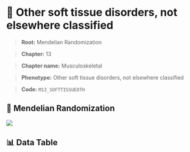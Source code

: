 # 🧪 Other soft tissue disorders, not elsewhere classified

> **Root:** Mendelian Randomization

> **Chapter:** 13  

> **Chapter name:** Musculoskeletal

> **Phenotype:** Other soft tissue disorders, not elsewhere classified  

> **Code:** `M13_SOFTTISSUEOTH`

## 🧬 Mendelian Randomization  

<img src="/MR/Figures/Forward/M13_SOFTTISSUEOTH.png"/>

## 📊 Data Table

<CsvTableMRF src="/MR_Data/Forward/M13_SOFTTISSUEOTH.csv"/>
